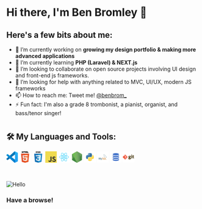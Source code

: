 # Hi there, I'm Ben Bromley 👋
<!--
**Ben-Bromley/Ben-Bromley** is a ✨ _special_ ✨ repository because its `README.md` (this file) appears on your GitHub profile.
-->
## Here's a few bits about me:

- 🔭 I’m currently working on **growing my design portfolio & making more advanced applications**
- 🌱 I’m currently learning **PHP (Laravel) & NEXT.js**
- 👯 I’m looking to collaborate on open source projects involving UI design and front-end js frameworks.
- 🤔 I’m looking for help with anything related to MVC, UI/UX, modern JS frameworks
- 📫 How to reach me: Tweet me! [@benbrom_](https://twitter.com/benbrom_)
- ⚡ Fun fact: I'm also a grade 8 trombonist, a pianist, organist, and bass/tenor singer!

#

## 🛠️ My Languages and Tools:

<code><img height="30" alt="Visual Studio Code" src="https://raw.githubusercontent.com/github/explore/80688e429a7d4ef2fca1e82350fe8e3517d3494d/topics/visual-studio-code/visual-studio-code.png"></code>
<code><img height="30" alt="HTML" src="https://raw.githubusercontent.com/github/explore/80688e429a7d4ef2fca1e82350fe8e3517d3494d/topics/html/html.png"></code>
<code><img height="30" alt="CSS" src="https://raw.githubusercontent.com/github/explore/80688e429a7d4ef2fca1e82350fe8e3517d3494d/topics/css/css.png"></code>
<code><img height="30" alt="JavaScript" src="https://raw.githubusercontent.com/github/explore/80688e429a7d4ef2fca1e82350fe8e3517d3494d/topics/javascript/javascript.png"></code>
<code><img height="30" alt="React" src="https://raw.githubusercontent.com/github/explore/80688e429a7d4ef2fca1e82350fe8e3517d3494d/topics/react/react.png"></code>
<code><img height="30" alt="NodeJS" src="https://raw.githubusercontent.com/github/explore/80688e429a7d4ef2fca1e82350fe8e3517d3494d/topics/nodejs/nodejs.png"></code>
<code><img height="30" alt="Python" src="https://raw.githubusercontent.com/github/explore/80688e429a7d4ef2fca1e82350fe8e3517d3494d/topics/python/python.png"></code>
<code><img height="30" alt="MySQL" src="https://raw.githubusercontent.com/github/explore/80688e429a7d4ef2fca1e82350fe8e3517d3494d/topics/mysql/mysql.png"></code>
<code><img height="30" alt="SQL" src="https://raw.githubusercontent.com/github/explore/80688e429a7d4ef2fca1e82350fe8e3517d3494d/topics/sql/sql.png"></code>
<code><img height="30" alt="Git" src="https://raw.githubusercontent.com/github/explore/80688e429a7d4ef2fca1e82350fe8e3517d3494d/topics/git/git.png"></code>

<br />

![Hello](https://github-readme-stats.vercel.app/api?username=ben-bromley&count_private=true&hide=stars&theme=vue-dark)


### Have a browse!
